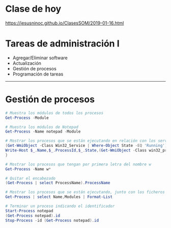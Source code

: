 # Clase de hoy
https://jesusninoc.github.io/ClasesSOM/2019-01-16.html

# Tareas de administración I
- Agregar/Eliminar software
- Actualización
- Gestión de procesos
- Programación de tareas

--------------

# Gestión de procesos
```PowerShell
# Muestra los módulos de todos los procesos
Get-Process -Module

# Muestra los módulos de Notepad
Get-Process -Name notepad -Module

# Mostrar los procesos que se están ejecutando en relación con los servicios (solo llamadas WMI)
(Get-WmiObject -Class Win32_Service | Where-Object State -EQ 'Running') | %{
Write-Host $_.Name,$_.ProcessId,$_.State,(Get-WmiObject -Class win32_process | Where-Object ProcessId -EQ  $_.ProcessId).ProcessId
}

# Mostrar los procesos que tengan por primera letra del nombre w
Get-Process -Name w*

# Quitar el encabezado
(Get-Process | select ProcessName).ProcessName

# Mostrar los procesos que se están ejecutando, junto con los ficheros que se están ejecutando en cada proceso. La lista de procesos tiene que salir en formato lista
Get-Process | select Name,Modules | Format-List

# Terminar un proceso indicando el identificador
Start-Process notepad
(Get-Process notepad).id
Stop-Process -id (Get-Process notepad).id
```
